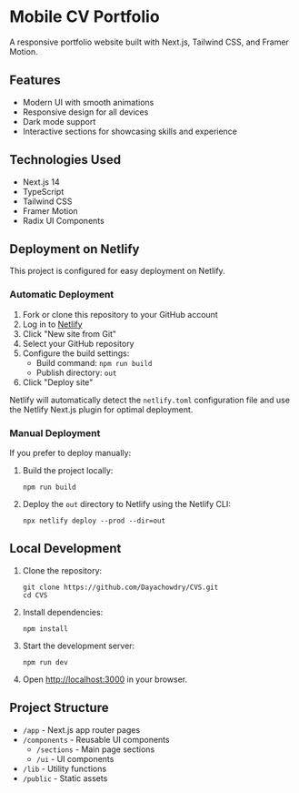 # Mobile CV Portfolio

A responsive portfolio website built with Next.js, Tailwind CSS, and Framer Motion.

## Features

- Modern UI with smooth animations
- Responsive design for all devices
- Dark mode support
- Interactive sections for showcasing skills and experience

## Technologies Used

- Next.js 14
- TypeScript
- Tailwind CSS
- Framer Motion
- Radix UI Components

## Deployment on Netlify

This project is configured for easy deployment on Netlify.

### Automatic Deployment

1. Fork or clone this repository to your GitHub account
2. Log in to [Netlify](https://www.netlify.com/)
3. Click "New site from Git"
4. Select your GitHub repository
5. Configure the build settings:
   - Build command: `npm run build`
   - Publish directory: `out`
6. Click "Deploy site"

Netlify will automatically detect the `netlify.toml` configuration file and use the Netlify Next.js plugin for optimal deployment.

### Manual Deployment

If you prefer to deploy manually:

1. Build the project locally:
   ```
   npm run build
   ```

2. Deploy the `out` directory to Netlify using the Netlify CLI:
   ```
   npx netlify deploy --prod --dir=out
   ```

## Local Development

1. Clone the repository:
   ```
   git clone https://github.com/Dayachowdry/CVS.git
   cd CVS
   ```

2. Install dependencies:
   ```
   npm install
   ```

3. Start the development server:
   ```
   npm run dev
   ```

4. Open [http://localhost:3000](http://localhost:3000) in your browser.

## Project Structure

- `/app` - Next.js app router pages
- `/components` - Reusable UI components
  - `/sections` - Main page sections
  - `/ui` - UI components
- `/lib` - Utility functions
- `/public` - Static assets
